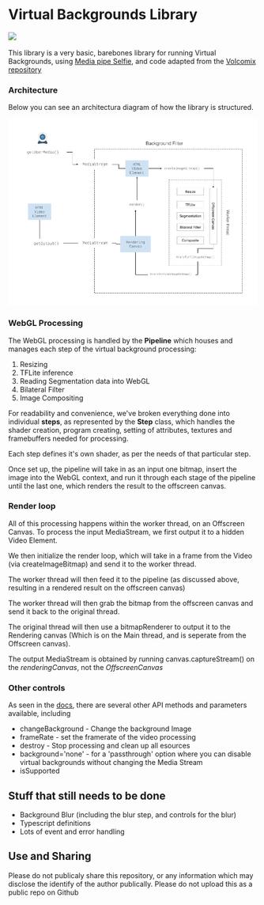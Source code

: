 # Virtual Backgrounds Library

![](https://i.ibb.co/cNJPTzr/Screenshot-from-2022-01-08-19-05-16.png)

This library is a very basic, barebones library for running Virtual Backgrounds, using [Media pipe Selfie](https://github.com/google/mediapipe/tree/master/mediapipe/modules/selfie_segmentation), and code adapted from the [Volcomix repository](https://github.com/Volcomix/virtual-background)

### Architecture

Below you can see an architectura diagram of how the library is structured.

![](open-source-virtual-background.png)

### WebGL Processing

The WebGL processing is handled by the **Pipeline** which houses and manages each step of the virtual background processing:

1. Resizing
2. TFLite inference
3. Reading Segmentation data into WebGL
4. Bilateral Filter
5. Image Compositing

For readability and convenience, we've broken everything done into individual **steps**, as represented by the **Step** class, which handles the shader creation, program creating, setting of attributes, textures and framebuffers needed for processing.

Each step defines it's own shader, as per the needs of that particular step.

Once set up, the pipeline will take in as an input one bitmap, insert the image into the WebGL context, and run it through each stage of the pipeline until the last one, which renders the result to the offscreen canvas.

### Render loop

All of this processing happens within the worker thread, on an Offscreen Canvas. To process the input MediaStream, we first output it to a hidden Video Element.

We then initialize the render loop, which will take in a frame from the Video (via createImageBitmap) and send it to the worker thread.

The worker thread will then feed it to the pipeline (as discussed above, resulting in a rendered result on the offscreen canvas)

The worker thread will then grab the bitmap from the offscreen canvas and send it back to the original thread.

The original thread will then use a bitmapRenderer to output it to the Rendering canvas (Which is on the Main thread, and is seperate from the Offscreen canvas).

The output MediaStream is obtained by running canvas.captureStream() on the *renderingCanvas*, not the *OffscreenCanvas*


### Other controls

As seen in the [docs](docs), there are several other API methods and parameters available, including

* changeBackground - Change the background Image
* frameRate - set the framerate of the video processing
* destroy - Stop processing and clean up all esources
* background='none' - for a 'passthrough' option where you can disable virtual backgrounds without changing the Media Stream
* isSupported


## Stuff that still needs to be done
* Background Blur (including the blur step, and controls for the blur)
* Typescript definitions
* Lots of event and error handling


## Use and Sharing
Please do not publicaly share this repository, or any information which may disclose the identify of the author publically. Please do not upload this as a public repo on Github

